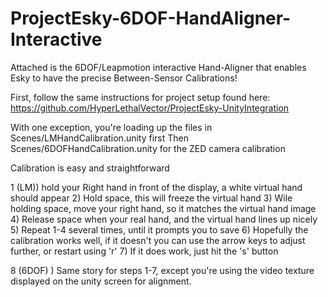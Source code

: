 # ProjectEsky-6DOF-HandAligner-Interactive

Attached is the 6DOF/Leapmotion interactive Hand-Aligner that enables Esky to have the precise
Between-Sensor Calibrations!

First, follow the same instructions for project setup found here:
https://github.com/HyperLethalVector/ProjectEsky-UnityIntegration 

With one exception, you're loading up the files in Scenes/LMHandCalibration.unity first
Then Scenes/6DOFHandCalibration.unity for the ZED camera calibration

Calibration is easy and straightforward

1 (LM)) hold your Right hand in front of the display, a white virtual hand should appear
2) Hold space, this will freeze the virtual hand
3) Wile holding space, move your right hand, so it matches the virtual hand image
4) Release space when your real hand, and the virtual hand lines up nicely
5) Repeat 1-4 several times, until it prompts you to save
6) Hopefully the calibration works well, if it doesn't you can use the arrow keys to adjust further, or restart using 'r'
7) If it does work, just hit the 's' button

8 (6DOF) ) Same story for steps 1-7, except you're using the video texture displayed on the unity screen for alignment.


